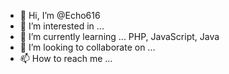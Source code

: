 - 👋 Hi, I’m @Echo616
- 👀 I’m interested in ...
- 🌱 I’m currently learning ... PHP, JavaScript, Java
- 💞️ I’m looking to collaborate on ...
- 📫 How to reach me ...

<!---
Echo616/Echo616 is a ✨ special ✨ repository because its `README.md` (this file) appears on your GitHub profile.
You can click the Preview link to take a look at your changes.
--->

